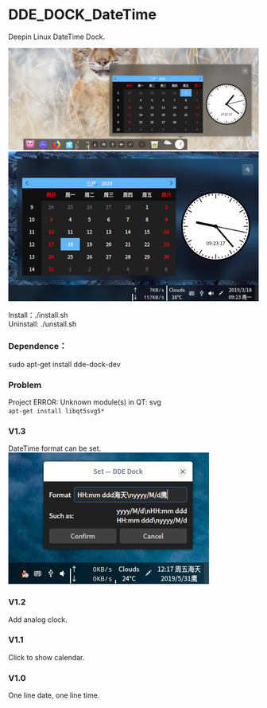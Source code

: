 # DDE_DOCK_DateTime
Deepin Linux DateTime Dock.  

![alt](preview.png)  
![alt](efficient.png)  

Install：./install.sh  
Uninstall: ./unstall.sh

### Dependence：  
sudo apt-get install dde-dock-dev

### Problem
Project ERROR: Unknown module(s) in QT: svg  
 `apt-get install libqt5svg5* `

### V1.3
DateTime format can be set.  
![alt](format.jpg)  

### V1.2
Add analog clock .

### V1.1
Click to show calendar.

### V1.0
One line date, one line time.